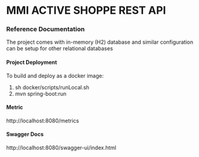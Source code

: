 # MMI ACTIVE SHOPPE REST API

### Reference Documentation

The project comes with in-memory (H2) database and similar
configuration can be setup for other relational databases

#### Project Deployment

To build and deploy as a docker image:

1) sh docker/scripts/runLocal.sh
2) mvn spring-boot:run

#### Metric

http://localhost:8080/metrics

#### Swagger Docs

http://localhost:8080/swagger-ui/index.html



